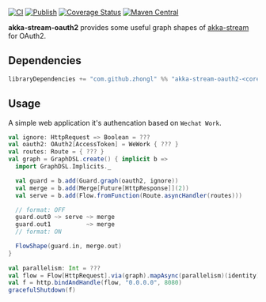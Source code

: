 [![CI](https://github.com/hanabix/akka-stream-oauth2/actions/workflows/ci.yml/badge.svg)](https://github.com/hanabix/akka-stream-oauth2/actions/workflows/ci.yml) [![Publish](https://github.com/hanabix/akka-stream-oauth2/actions/workflows/sbt-release.yml/badge.svg)](https://github.com/hanabix/akka-stream-oauth2/actions/workflows/sbt-release.yml) [![Coverage Status](https://coveralls.io/repos/github/hanabix/akka-stream-oauth2/badge.svg)](https://coveralls.io/github/hanabix/akka-stream-oauth2) [![Maven Central](https://img.shields.io/maven-central/v/com.github.zhongl/akka-stream-oauth2-core_2.13)](https://search.maven.org/artifact/com.github.zhongl/akka-stream-oauth2-core_2.13)


**akka-stream-oauth2** provides some useful graph shapes of [akka-stream](https://doc.akka.io/docs/akka/current/stream/index.html) for OAuth2.


## Dependencies

```scala
libraryDependencies += "com.github.zhongl" %% "akka-stream-oauth2-<core or wechat or dingtalk>" % <latest tag>
```

## Usage

A simple web application it's authencation based on `Wechat Work`.

```scala
val ignore: HttpRequest => Boolean = ???
val oauth2: OAuth2[AccessToken] = WeWork { ??? }
val routes: Route = { ??? }
val graph = GraphDSL.create() { implicit b =>
  import GraphDSL.Implicits._

  val guard = b.add(Guard.graph(oauth2, ignore))
  val merge = b.add(Merge[Future[HttpResponse]](2))
  val serve = b.add(Flow.fromFunction(Route.asyncHandler(routes)))

  // format: OFF
  guard.out0 ~> serve ~> merge
  guard.out1          ~> merge
  // format: ON

  FlowShape(guard.in, merge.out)
}
    
val parallelism: Int = ???
val flow = Flow[HttpRequest].via(graph).mapAsync(parallelism)(identity)
val f = http.bindAndHandle(flow, "0.0.0.0", 8080)
gracefulShutdown(f)
```

